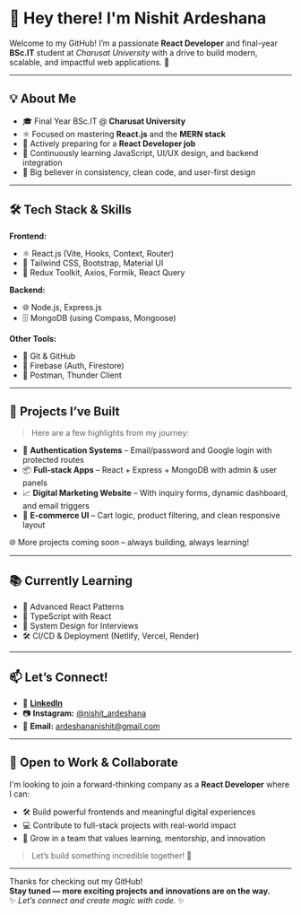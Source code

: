 # 👋 Hey there! I'm **Nishit Ardeshana**

Welcome to my GitHub! I’m a passionate **React Developer** and final-year **BSc.IT** student at *Charusat University* with a drive to build modern, scalable, and impactful web applications. 🚀

---

## 💡 About Me

- 🎓 Final Year BSc.IT @ **Charusat University**
- ⚛️ Focused on mastering **React.js** and the **MERN stack**
- 💼 Actively preparing for a **React Developer job**
- 🌱 Continuously learning JavaScript, UI/UX design, and backend integration
- 🧠 Big believer in consistency, clean code, and user-first design

---

## 🛠️ Tech Stack & Skills

**Frontend:**
- ⚛️ React.js (Vite, Hooks, Context, Router)
- 💅 Tailwind CSS, Bootstrap, Material UI
- 🧩 Redux Toolkit, Axios, Formik, React Query

**Backend:**
- 🌐 Node.js, Express.js
- 🗄️ MongoDB (using Compass, Mongoose)

**Other Tools:**
- 🧰 Git & GitHub
- 🔐 Firebase (Auth, Firestore)
- 🧪 Postman, Thunder Client

---

## 🚀 Projects I’ve Built

> Here are a few highlights from my journey:

- 🔐 **Authentication Systems** – Email/password and Google login with protected routes  
- 📦 **Full-stack Apps** – React + Express + MongoDB with admin & user panels  
- 📈 **Digital Marketing Website** – With inquiry forms, dynamic dashboard, and email triggers  
- 🛒 **E-commerce UI** – Cart logic, product filtering, and clean responsive layout

🌐 More projects coming soon – always building, always learning!

---

## 📚 Currently Learning

- 🧠 Advanced React Patterns
- 🧩 TypeScript with React
- 🎯 System Design for Interviews
- 🛠️ CI/CD & Deployment (Netlify, Vercel, Render)

---

## 📫 Let’s Connect!

- 💼 [**LinkedIn**](https://www.linkedin.com/in/nishit-ardeshana)
- 📷 **Instagram:** [@nishit_ardeshana](https://www.instagram.com/nishit_ardeshana)
- 📧 **Email:** ardeshananishit@gmail.com

---

## 🤝 Open to Work & Collaborate

I'm looking to join a forward-thinking company as a **React Developer** where I can:

- 🛠️ Build powerful frontends and meaningful digital experiences  
- 💻 Contribute to full-stack projects with real-world impact  
- 🌱 Grow in a team that values learning, mentorship, and innovation  

> Let’s build something incredible together! 🚀

---

Thanks for checking out my GitHub!  
**Stay tuned — more exciting projects and innovations are on the way.**  
✨ *Let’s connect and create magic with code.* ✨
